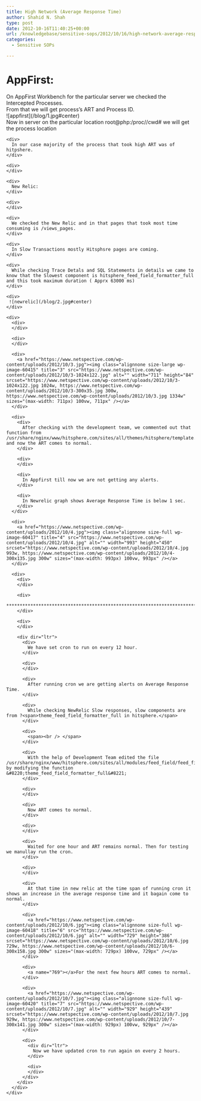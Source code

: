 ```yaml
---
title: High Network (Average Response Time)
author: Shahid N. Shah
type: post
date: 2012-10-16T11:40:25+00:00
url: /knowledgebase/sensitive-sops/2012/10/16/high-network-average-response-time-2/
categories:
  - Sensitive SOPs

---
```

# AppFirst:

<div>
  <div>
  </div>
  
  <div>
    On AppFirst Workbench for the particular server we checked the Intercepted Processes.
  </div>
  
  <div>
    From that we will get process&#8217;s ART and Process ID.
  </div>
  
  <div>
    ![appfirst](/blog/1.jpg#center) 
  </div>
  
  <div>
    <div>
      Now in server on the particular location root@php:/proc/<PID>/cwd# we will get the process location
    </div>
    
    <div>
      In our case majority of the process that took high ART was of hitpshere.
    </div>
    
    <div>
    </div>
    
    <div>
      New Relic:
    </div>
    
    <div>
    </div>
    
    <div>
      We checked the New Relic and in that pages that took most time consuming is /views_pages.
    </div>
    
    <div>
      In Slow Transactions mostly Hitsphsre pages are coming.
    </div>
    
    <div>
      While checking Trace Detals and SQL Statements in details we came to know that the Slowest component is hitsphere_feed_field_formatter_full and this took maximum duration ( Apprx 63000 ms)
    </div>
    
    <div>
     ![newrelic](/blog/2.jpg#center) 
    </div>
    
    <div>
      <div>
      </div>
      
      <div>
      </div>
      
      <div>
        <a href="https://www.netspective.com/wp-content/uploads/2012/10/3.jpg"><img class="alignnone size-large wp-image-60415" title="3" src="https://www.netspective.com/wp-content/uploads/2012/10/3-1024x122.jpg" alt="" width="711" height="84" srcset="https://www.netspective.com/wp-content/uploads/2012/10/3-1024x122.jpg 1024w, https://www.netspective.com/wp-content/uploads/2012/10/3-300x35.jpg 300w, https://www.netspective.com/wp-content/uploads/2012/10/3.jpg 1334w" sizes="(max-width: 711px) 100vw, 711px" /></a>
      </div>
      
      <div>
        <div>
          After checking with the development team, we commented out that function from /usr/share/nginx/www/hitsphere.com/sites/all/themes/hitsphere/template.php and now the ART comes to normal.
        </div>
        
        <div>
        </div>
        
        <div>
          In Appfirst till now we are not getting any alerts.
        </div>
        
        <div>
          In Newrelic graph shows Average Response Time is below 1 sec.
        </div>
      </div>
      
      <div>
        <a href="https://www.netspective.com/wp-content/uploads/2012/10/4.jpg"><img class="alignnone size-full wp-image-60417" title="4" src="https://www.netspective.com/wp-content/uploads/2012/10/4.jpg" alt="" width="993" height="450" srcset="https://www.netspective.com/wp-content/uploads/2012/10/4.jpg 993w, https://www.netspective.com/wp-content/uploads/2012/10/4-300x135.jpg 300w" sizes="(max-width: 993px) 100vw, 993px" /></a>
      </div>
      
      <div>
        <div>
        </div>
        
        <div>
          ***************************************************************************************************
        </div>
        
        <div>
        </div>
        
        <div dir="ltr">
          <div>
            We have set cron to run on every 12 hour.
          </div>
          
          <div>
          </div>
          
          <div>
            After running cron we are getting alerts on Average Response Time.
          </div>
          
          <div>
            While checking NewRelic Slow responses, slow components are from ?<span>theme_feed_field_formatter_full in hitsphere.</span>
          </div>
          
          <div>
            <span><br /> </span>
          </div>
          
          <div>
            With the help of Development Team edited the file /usr/share/nginx/www/hitsphere.com/sites/all/modules/feed_field/feed_field.module by modifying the function &#8220;theme_feed_field_formatter_full&#8221;
          </div>
          
          <div>
          </div>
          
          <div>
            Now ART comes to normal.
          </div>
          
          <div>
          </div>
          
          <div>
            Waited for one hour and ART remains normal. Then for testing we manullay run the cron.
          </div>
          
          <div>
          </div>
          
          <div>
            At that time in new relic at the time span of running cron it shows an increase in the average response time and it bagain come to normal.
          </div>
          
          <div>
            <a href="https://www.netspective.com/wp-content/uploads/2012/10/6.jpg"><img class="alignnone size-full wp-image-60418" title="6" src="https://www.netspective.com/wp-content/uploads/2012/10/6.jpg" alt="" width="729" height="386" srcset="https://www.netspective.com/wp-content/uploads/2012/10/6.jpg 729w, https://www.netspective.com/wp-content/uploads/2012/10/6-300x158.jpg 300w" sizes="(max-width: 729px) 100vw, 729px" /></a>
          </div>
          
          <div>
            <a name="769"></a>For the next few hours ART comes to normal.
          </div>
          
          <div>
            <a href="https://www.netspective.com/wp-content/uploads/2012/10/7.jpg"><img class="alignnone size-full wp-image-60420" title="7" src="https://www.netspective.com/wp-content/uploads/2012/10/7.jpg" alt="" width="929" height="439" srcset="https://www.netspective.com/wp-content/uploads/2012/10/7.jpg 929w, https://www.netspective.com/wp-content/uploads/2012/10/7-300x141.jpg 300w" sizes="(max-width: 929px) 100vw, 929px" /></a>
          </div>
          
          <div>
            <div dir="ltr">
              Now we have updated cron to run again on every 2 hours.
            </div>
            
            <div>
            </div>
          </div>
        </div>
      </div>
    </div>
  </div>
</div>